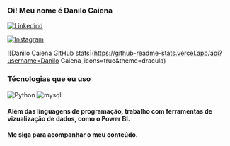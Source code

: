 ### Oi! Meu nome é Danilo Caiena


[![Linkedind](https://img.shields.io/badge/LinkedIn-0077B5?style=for-the-badge&logo=linkedin&logoColor=white)](https://www.linkedin.com/in/danilocaiena/)

[![Instagram](https://img.shields.io/badge/Instagram-E4405F?style=for-the-badge&logo=instagram&logoColor=white)](https://www.instagram.com/danilocaiena/)

![Danilo Caiena GitHub stats](https://github-readme-stats.vercel.app/api?username=Danilo Caiena_icons=true&theme=dracula)

### Técnologias que eu uso

<div style="display: inline_block">
  <img align = "center" alt = "Python" src = "https://img.shields.io/badge/Python-3776AB?style=for-the-badge&logo=python&logoColor=white
" /> 
  <img align = "center" alt = "mysql" src = "https://img.shields.io/badge/MySQL-00000F?style=for-the-badge&logo=mysql&logoColor=white" /> 
</div>

#### Além das linguagens de programação, trabalho com ferramentas de vizualização de dados, como o Power BI.

#### Me siga para acompanhar o meu conteúdo.
